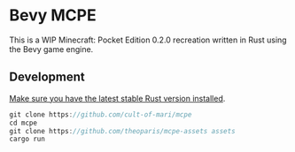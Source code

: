 # Bevy MCPE

This is a WIP Minecraft: Pocket Edition 0.2.0 recreation written in Rust using the Bevy game engine.

## Development

[Make sure you have the latest stable Rust version installed](https://rustup.rs).

```rust
git clone https://github.com/cult-of-mari/mcpe
cd mcpe
git clone https://github.com/theoparis/mcpe-assets assets
cargo run
```


